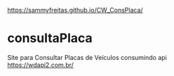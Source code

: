 https://sammyfreitas.github.io/CW_ConsPlaca/

# consultaPlaca
Site para Consultar Placas de Veículos consumindo api https://wdapi2.com.br/
